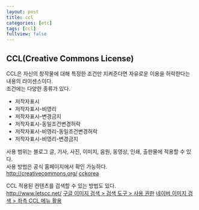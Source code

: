 ```yaml
---
layout: post
title: ccl
categories: [etc]
tags: [ccl]
fullview: false
---
```


## CCL(Creative Commons License)  
CCL은 자신의 창작물에 대해 특정한 조건만 지켜준다면 자유로운 이용을 허락한다는 내용의 라이센스이다.  
조건에는 다양한 종류가 있다.  

- 저작자표시  
- 저작자표시-비영리  
- 저작자표시-변경금지  
- 저작자표시-동일조건변경허락  
- 저작자표시-비영리-동일조건변경허락  
- 저작자표시-비영리-변경금지  

사용 범위는 블로그 글, 기사, 사진, 이미지, 음원, 동영상, 인쇄, 출판물에 적용할 수 있다.  
사용 방법은 공식 홈페이지에서 확인 가능하다.  
<a href="http://creativecommons.org/" class="btn btn-default">http://creativecommons.org/</a> 
<a href="http://cckorea.org/xe/?mid=main" class="btn btn-default">cckorea</a>  

CCL 적용된 컨텐츠를 검색할 수 있는 방법도 있다.  
<a href="http://www.letscc.net/" class="btn btn-default">http://www.letscc.net/</a> 
<a href="http://www.google.co.kr/" class="btn btn-default">구글 이미지 검색 > 검색 도구 > 사용 권한</a> 
<a href="http://image.search.naver.com/" class="btn btn-default">네이버 이미지 검색 > 좌측 CCL 메뉴 활용</a>  